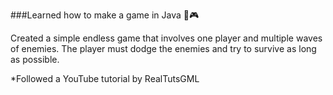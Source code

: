###Learned how to make a game in Java 👾🎮

Created a simple endless game that involves one player and multiple waves of enemies.  The player must dodge the enemies and try to survive as long as possible.

*Followed a YouTube tutorial by RealTutsGML
